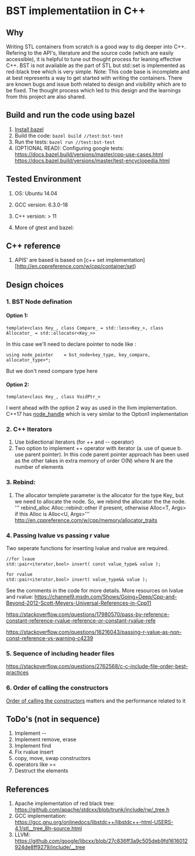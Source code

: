 # BST implementatiion in C++

## Why
Writing STL containers from scratch is a good way to dig deeper into C++. Refering to the API's, literature and the source code (which are easily accessible), it is helpful to tune out thought process for leaning effective C++. 
BST is not available as the part of STL but std::set is implemented as red-black tree which is very simple. 
Note: This code base is incomplete and at best represents a way to get started with writing the containers. There are known bugs and issue both related to design and visibility which are to be fixed. 
The thought process which led to this design and the learnings from this project are also shared.


## Build and run the code  using bazel
1. [Install bazel](https://docs.bazel.build/versions/master/install.html)
2. Build the code: ```bazel build //test:bst-test```
3. Run the tests: ```bazel run //test:bst-test```
4. (OPTIONAL READ): Configuring google tests:
https://docs.bazel.build/versions/master/cpp-use-cases.html
https://docs.bazel.build/versions/master/test-encyclopedia.html

## Tested Environment
1. OS: Ubuntu 14.04
2. GCC version: 6.3.0-18
3. C++ version: > 11

2. More of gtest and bazel: 

## C++ reference
1. APIS' are based is based on [c++ set implementation][http://en.cppreference.com/w/cpp/container/set)

## Design choices
### 1. BST Node defination
#### Option 1:   
```
template<class Key_, class Compare_ = std::less<Key_>, class Allocator_ = std::allocator<Key_>> 
```
In this case we'll need to declare pointer to node like :
```
using node_pointer    = bst_node<key_type, key_compare, allocator_type>*;
```
But we don't need compare type here

#### Option 2:  
```
template<class Key_, class VoidPtr_>
```

I went ahead with the option 2 way as used in the llvm implementation. C++17 has [node_handle](http://en.cppreference.com/w/cpp/container/node_handle) which is very similar to the Option1 implementation

### 2. C++ Iterators
1. Use bidiectional iterators (for ++ and -- operator)
2. Two option to implement ++ operator with iterator (a. use of queue b. use parent pointer). In this code parent pointer approach has been used as the other takes in extra memory of order O(N) where N are the number of elements

### 3. Rebind:
1. The allocator templete parameter is the allocator for the type Key_ but we need to allocate the node. So, we rebind the allocator the the node.
'''
rebind_alloc<T>	Alloc::rebind<T>::other
 if present, otherwise Alloc<T, Args> if this Alloc is Alloc<U, Args>'''
http://en.cppreference.com/w/cpp/memory/allocator_traits

### 4. Passing lvalue vs passing r value
Two seperate functions for inserting lvalue and rvalue are required. 
```
//for lvaue
std::pair<iterator,bool> insert( const value_type& value );
```
```
for rvalue
std::pair<iterator,bool> insert( value_type&& value );
```
See the comments in the code for more details.
More resources on lvalue and rvalue:
https://channel9.msdn.com/Shows/Going+Deep/Cpp-and-Beyond-2012-Scott-Meyers-Universal-References-in-Cpp11

https://stackoverflow.com/questions/17980570/pass-by-reference-constant-reference-rvalue-reference-or-constant-rvalue-refe

https://stackoverflow.com/questions/16216043/passing-r-value-as-non-const-reference-vs-warning-c4239

### 5. Sequence of including header files
https://stackoverflow.com/questions/2762568/c-c-include-file-order-best-practices

### 6. Order of calling the constructors
  [Order of calling the constructors](https://www.youtube.com/watch?v=XkDEzfpdcSg&t=3248s) matters and the performance related to it

 ## ToDo's (not in sequence)
1. Implement --
2. Implement remove, erase
3. Implement find
4. Fix rvalue insert
5. copy, move, swap constructors 
6. operators like ==
7. Destruct the elements

 ## References
1. Apache implementation of red black tree: https://github.com/apache/stdcxx/blob/trunk/include/rw/_tree.h
2. GCC implementation: https://gcc.gnu.org/onlinedocs/libstdc++/libstdc++-html-USERS-4.1/stl__tree_8h-source.html
3. LLVM: https://github.com/google/libcxx/blob/27c836ff3a9c505deb9fd1616012924de8ff9279/include/__tree




